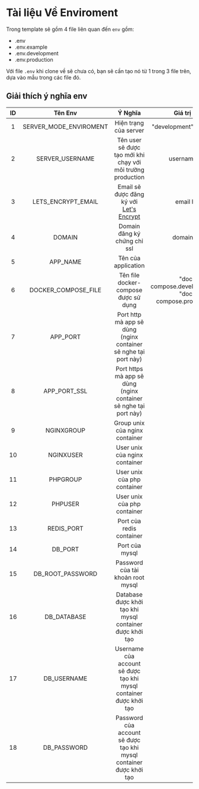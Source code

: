 # Tài liệu Về Enviroment

Trong template sẽ gồm 4 file liên quan đến `env` gồm:

-   .env
-   .env.example
-   .env.development
-   .env.production

Với file `.env` khi clone về sẽ chưa có, bạn sẽ cần tạo nó từ 1 trong 3 file trên, dựa vào mẫu trong các file đó.

## Giải thích ý nghĩa env

| ID  |        Tên Env         |                               Ý Nghĩa                               |                           Giá trị hợp lệ                           |
| :-: | :--------------------: | :-----------------------------------------------------------------: | :----------------------------------------------------------------: |
|  1  | SERVER_MODE_ENVIROMENT |                        Hiện trạng của server                        |                    "development", "production"                     |
|  2  |    SERVER_USERNAME     |     Tên user sẽ được tạo mới khi chạy với môi trường production     |                          username hợp lệ                           |
|  3  |   LETS_ENCRYPT_EMAIL   | Email sẽ được đăng ký với [Let's Encrypt](https://letsencrypt.org/) |                            email hợp lệ                            |
|  4  |         DOMAIN         |                    Domain đăng ký chứng chỉ ssl                     |                           domain hợp lệ                            |
|  5  |        APP_NAME        |                         Tên của application                         |                                                                    |
|  6  |  DOCKER_COMPOSE_FILE   |                Tên file docker-compose được sử dụng                 | "docker-compose.developement.yml", "docker-compose.production.yml" |
|  7  |        APP_PORT        |   Port http mà app sẽ dùng (nginx container sẽ nghe tại port này)   |                                                                    |
|  8  |      APP_PORT_SSL      |  Port https mà app sẽ dùng (nginx container sẽ nghe tại port này)   |                                                                    |
|  9  |       NGINXGROUP       |                   Group unix của nginx container                    |                                                                    |
| 10  |       NGINXUSER        |                    User unix của nginx container                    |                                                                    |
| 11  |        PHPGROUP        |                     User unix của php container                     |                                                                    |
| 12  |        PHPUSER         |                     User unix của php container                     |                                                                    |
| 13  |       REDIS_PORT       |                      Port của redis container                       |                                                                    |
| 14  |        DB_PORT         |                           Port của mysql                            |                                                                    |
| 15  |    DB_ROOT_PASSWORD    |                  Password của tài khoản root mysql                  |                                                                    |
| 16  |      DB_DATABASE       |      Database được khởi tạo khi mysql container được khởi tạo       |                                                                    |
| 17  |      DB_USERNAME       | Username của account sẽ được tạo khi mysql container được khởi tạo  |                                                                    |
| 18  |      DB_PASSWORD       | Password của account sẽ được tạo khi mysql container được khởi tạo  |                                                                    |
